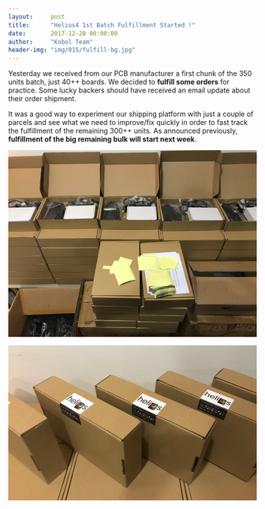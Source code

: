 ```yaml
---
layout:     post
title:      "Helios4 1st Batch Fulfillment Started !"
date:       2017-12-28 00:00:00
author:     "Kobol Team"
header-img: "img/015/fulfill-bg.jpg"
---
```


Yesterday we received from our PCB manufacturer a first chunk of the 350 units batch, just 40++ boards. We decided to **fulfill some orders** for practice. Some lucky backers should have received an email update about their order shipment.

It was a good way to experiment our shipping platform with just a couple of parcels and see what we need to improve/fix quickly in order to fast track the fulfillment of the remaining 300++ units. As announced previously, **fulfillment of the big remaining bulk will start next week**.

![Fulfillment 1](/img/015/fulfill_1.jpg)

![Fulfillment 2](/img/015/fulfill_2.jpg)

